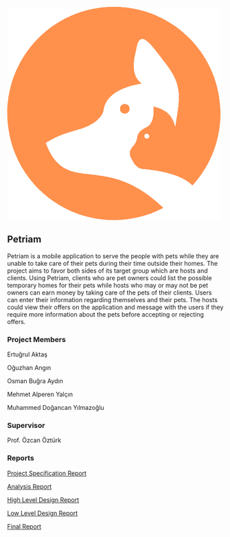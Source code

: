 ![](https://raw.githubusercontent.com/alperenya/petriam-website/gh-pages/logo.png)

## Petriam

Petriam is a mobile application to serve the people with pets while they are unable to take care of their pets during their time outside their homes. The project aims to favor both sides of its target group which are hosts and clients. Using Petriam, clients who are pet owners could list the possible temporary homes for their pets while hosts who may or may not be pet owners can earn money by taking care of the pets of their clients. Users can enter their information regarding themselves and their pets. The hosts could view their offers on the application and message with the users if they require more information about the pets before accepting or rejecting offers.

### Project Members

Ertuğrul Aktaş

Oğuzhan Angın

Osman Buğra Aydın

Mehmet Alperen Yalçın

Muhammed Doğancan Yılmazoğlu


### Supervisor

Prof. Özcan Öztürk


### Reports

[Project Specification Report](https://github.com/dgndds/petriam/blob/main/reports/Project%20Specification%20Report.pdf)

[Analysis Report](https://github.com/dgndds/petriam/blob/main/reports/Petriam_Analysis_report.pdf)

[High Level Design Report](https://github.com/dgndds/petriam/blob/main/reports/Petriam%20High%20Level%20Design%20Report.pdf)

[Low Level Design Report](https://github.com/dgndds/petriam/blob/main/reports/Petriam%20Low-Level%20Design%20Report.pdf)

[Final Report](https://github.com/dgndds/petriam/blob/main/reports/Petriam_Final_Report.pdf)
